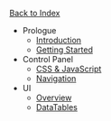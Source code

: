 <a href="/{{version}}" class="back-to-index">Back to Index</a>

- Prologue
    - [Introduction](/{{version}}/module-development/introduction)
    - [Getting Started](/{{version}}/module-development/getting-started)
- Control Panel
    - [CSS & JavaScript](/{{version}}/module-development/css-and-javascript)
    - [Navigation](/{{version}}/module-development/navigation)
- UI
    - [Overview](/{{version}}/module-development/ui-components)
    - [DataTables](/{{version}}/module-development/datatables)